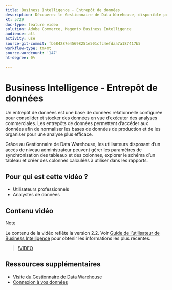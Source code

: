 ```yaml
---
title: Business Intelligence - Entrepôt de données
description: Découvrez le Gestionnaire de Data Warehouse, disponible pour les utilisateurs administrateurs dans Business Intelligence.
kt: 5729
doc-type: feature video
solution: Adobe Commerce, Magento Business Intelligence
audience: all
activity: use
source-git-commit: fb684287e45698251e501cfc4efdaa7a187417b5
workflow-type: tm+mt
source-wordcount: '147'
ht-degree: 0%

---
```



# Business Intelligence - Entrepôt de données

Un entrepôt de données est une base de données relationnelle configurée pour consolider et stocker des données en vue d’exécuter des analyses commerciales. Les entrepôts de données permettent d’accéder aux données afin de normaliser les bases de données de production et de les organiser pour une analyse plus efficace.

Grâce au Gestionnaire de Data Warehouse, les utilisateurs disposant d’un accès de niveau administrateur peuvent gérer les paramètres de synchronisation des tableaux et des colonnes, explorer le schéma d’un tableau et créer des colonnes calculées à utiliser dans les rapports.

## Pour qui est cette vidéo ?

- Utilisateurs professionnels
- Analystes de données

## Contenu vidéo

>[!NOTE]
>
>Le contenu de la vidéo reflète la version 2.2. Voir [Guide de l’utilisateur de Business Intelligence](https://docs.magento.com/mbi/) pour obtenir les informations les plus récentes.

>[!VIDEO](https://video.tv.adobe.com/v/35984?quality=12&learn=on)

## Ressources supplémentaires

- [Visite du Gestionnaire de Data Warehouse](https://docs.magento.com/mbi/data-analyst/data-warehouse-mgr/tour-dwm.html)
- [Connexion à vos données](https://docs.magento.com/mbi/data-analyst/importing-data/connecting-data/connecting-data.html)
